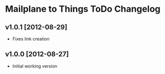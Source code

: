 # Mailplane to Things ToDo Changelog

## v1.0.1 [2012-08-29]

* Fixes link creation

## v1.0.0 [2012-08-27]

* Initial working version

